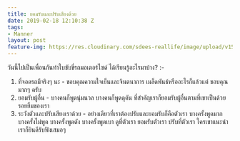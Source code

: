 ```yaml
---
title: ยอมรับและปรับเสียงด้วย
date: 2019-02-18 12:10:38 Z
tags:
- Manner
layout: post
feature-img: https://res.cloudinary.com/sdees-reallife/image/upload/v1555658919/sample_feature_img.png
---
```


วันนี้ไปเป็นเพื่อนกันทำใบขับขี่รถมอเตอร์ไซด์ ได้เรียนรู้อะไรมาบ้าง? :-

1. ที่จอดรถมีจริงๆ นะ - ขอบคุณความใจเย็นและจินตนาการ เมล็ดพันธ์หรืออะไรก็แล้วแต่ ขอบคุณมากๆ ครับ
2. ยอมรับผู้อื่น - บางคนก็พูดนุ่มนวล บางคนก็พูดดุดัน ที่สำคัญเราก็ยอมรับผู้อื่นตามที่เขาเป็นด้วยรอยยิ้มของเรา
3. ระวังตัวและปรับเสียงเราด้วย - อย่างเดียวที่เราต้องปรับและยอมรับก็คือตัวเรา บางครั้งพูดมาก บางครั้งไม่พูด บางครั้งพูดดัง บางครั้งพูดเบา ดูที่ตัวเรา ยอมรับตัวเรา ปรับที่ตัวเรา ใครเขาแนะนำเราก็ยินดีรับฟังเสมอๆ
